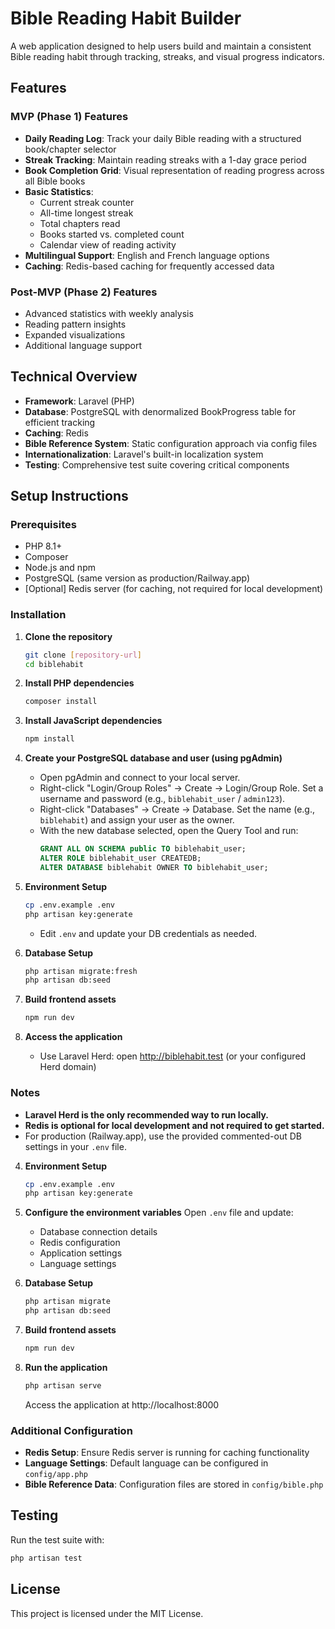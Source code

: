 # Bible Reading Habit Builder

A web application designed to help users build and maintain a consistent Bible reading habit through tracking, streaks, and visual progress indicators.

## Features

### MVP (Phase 1) Features
- **Daily Reading Log**: Track your daily Bible reading with a structured book/chapter selector
- **Streak Tracking**: Maintain reading streaks with a 1-day grace period
- **Book Completion Grid**: Visual representation of reading progress across all Bible books
- **Basic Statistics**: 
  - Current streak counter
  - All-time longest streak
  - Total chapters read
  - Books started vs. completed count
  - Calendar view of reading activity
- **Multilingual Support**: English and French language options
- **Caching**: Redis-based caching for frequently accessed data

### Post-MVP (Phase 2) Features
- Advanced statistics with weekly analysis
- Reading pattern insights
- Expanded visualizations
- Additional language support

## Technical Overview

- **Framework**: Laravel (PHP)
- **Database**: PostgreSQL with denormalized BookProgress table for efficient tracking
- **Caching**: Redis
- **Bible Reference System**: Static configuration approach via config files
- **Internationalization**: Laravel's built-in localization system
- **Testing**: Comprehensive test suite covering critical components

## Setup Instructions

### Prerequisites
- PHP 8.1+
- Composer
- Node.js and npm
- PostgreSQL (same version as production/Railway.app)
- [Optional] Redis server (for caching, not required for local development)

### Installation

1. **Clone the repository**
   ```bash
   git clone [repository-url]
   cd biblehabit
   ```

2. **Install PHP dependencies**
   ```bash
   composer install
   ```

3. **Install JavaScript dependencies**
   ```bash
   npm install
   ```

4. **Create your PostgreSQL database and user (using pgAdmin)**
   - Open pgAdmin and connect to your local server.
   - Right-click "Login/Group Roles" → Create → Login/Group Role. Set a username and password (e.g., `biblehabit_user` / `admin123`).
   - Right-click "Databases" → Create → Database. Set the name (e.g., `biblehabit`) and assign your user as the owner.
   - With the new database selected, open the Query Tool and run:
     ```sql
     GRANT ALL ON SCHEMA public TO biblehabit_user;
     ALTER ROLE biblehabit_user CREATEDB;
     ALTER DATABASE biblehabit OWNER TO biblehabit_user;
     ```

5. **Environment Setup**
   ```bash
   cp .env.example .env
   php artisan key:generate
   ```
   - Edit `.env` and update your DB credentials as needed.

6. **Database Setup**
   ```bash
   php artisan migrate:fresh
   php artisan db:seed
   ```

7. **Build frontend assets**
   ```bash
   npm run dev
   ```

8. **Access the application**
   - Use Laravel Herd: open http://biblehabit.test (or your configured Herd domain)

### Notes
- **Laravel Herd is the only recommended way to run locally.**
- **Redis is optional for local development and not required to get started.**
- For production (Railway.app), use the provided commented-out DB settings in your `.env` file.

4. **Environment Setup**
   ```bash
   cp .env.example .env
   php artisan key:generate
   ```

5. **Configure the environment variables**
   Open `.env` file and update:
   - Database connection details
   - Redis configuration
   - Application settings
   - Language settings

6. **Database Setup**
   ```bash
   php artisan migrate
   php artisan db:seed
   ```

7. **Build frontend assets**
   ```bash
   npm run dev
   ```

8. **Run the application**
   ```bash
   php artisan serve
   ```
   Access the application at http://localhost:8000

### Additional Configuration

- **Redis Setup**: Ensure Redis server is running for caching functionality
- **Language Settings**: Default language can be configured in `config/app.php`
- **Bible Reference Data**: Configuration files are stored in `config/bible.php`

## Testing

Run the test suite with:
```bash
php artisan test
```

## License

This project is licensed under the MIT License.
